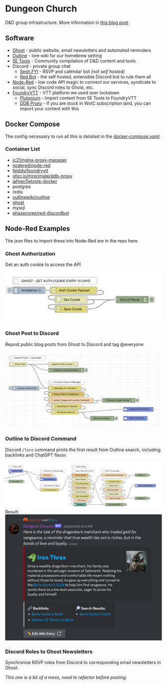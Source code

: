 # Dungeon Church
D&D group infrastructure. More information in [this blog post](https://www.dungeon.church/dungeon-church-software-stack).

## Software
- [Ghost](https://ghost.org/) - public website, email newsletters and automated reminders
- [Outline](https://www.getoutline.com/) - lore wiki for our homebrew setting
- [5E Tools](https://github.com/Jafner/5etools-docker) - Community compilation of D&D content and tools
- Discord - private group chat
    - [Sesh.FYI](https://sesh.fyi/) - RSVP and calendar bot *(not self hosted)*
    - [Red Bot](https://github.com/Cog-Creators/Red-DiscordBot) - the self hosted, extensible Discord bot to rule them all
- [Node-Red](https://nodered.org/) - low code API magic to connect our services, syndicate to social, sync Discord roles to Ghost, etc.
- [FoundryVTT](https://foundryvtt.com/) - VTT platform we used over lockdown
    - [Plutonium](https://5e.tools/plutonium.html) - Import content from 5E Tools to FoundryVTT
    - [DDB Proxy](https://github.com/MrPrimate/ddb-proxy) - If you are stuck in WotC subscription land, you can import your content with this

## Docker Compose
The config necessary to run all this is detailed in the <a href=/docker-compose.yaml>docker-compose.yaml</a>
### Container List
- [jc21/nginx-proxy-manager](https://github.com/NginxProxyManager/nginx-proxy-manager)
- [nodered/node-red](https://nodered.org/docs/getting-started/docker)
- [felddy/foundryvtt](https://github.com/felddy/foundryvtt-docker)
- [ghcr.io/mrprimate/ddb-proxy](https://github.com/MrPrimate/ddb-proxy)
- [jafner/5etools-docker](https://github.com/Jafner/5etools-docker)
- postgres
- redis
- [outlinewiki/outline](https://github.com/outline/outline)
- [ghost](https://github.com/TryGhost/Ghost)
- mysql
- [phasecorex/red-discordbot](https://github.com/PhasecoreX/docker-red-discordbot)

## Node-Red Examples
The json files to import these into Node-Red are in the repo here.

### Ghost Authorization
Get an auth cookie to access the API

<img src=/node-red-examples/ghost-auth-cookie.png>

### Ghost Post to Discord
Repost public blog posts from Ghost to Discord and tag @everyone

<img src=/node-red-examples/ghost-to-discord.png>

### Outline to Discord Command
Discord ```/lore``` command prints the first result from Outline search, including backlinks and ChatGPT flavor.

<img src=/node-red-examples/discord-slash-lore.png>
Result:
<img src=/node-red-examples/discord-slash-lore-output.png>

### Discord Roles to Ghost Newsletters
Synchronize RSVP roles from Discord to corresponding email newsletters in Ghost.

*This one is a bit of a mess, need to refactor before posting.*

